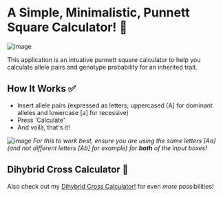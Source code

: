 # A Simple, Minimalistic, Punnett Square Calculator! 🧪
![image](https://user-images.githubusercontent.com/78314850/174681086-a01cf1f1-04b8-40e3-8c37-5eca216f7448.png)

This application is an intuative punnett square calculator to help you calculate allele pairs and genotype probability for an inherited trait.

## How It Works ✅
- Insert allele pairs (expressed as letters; uppercased [A] for dominant alleles and lowercase [a] for recessive)
- Press 'Calculate'
- And voilà, that's it!

![image](https://user-images.githubusercontent.com/78314850/174681808-a8901344-40f5-4bc4-93e2-fcb3ad25383f.png)
*For this to work best, ensure you are using the same letters [Aa] (and not different letters [Ab] for example) for **both** of the input boxes!*

## Dihybrid Cross Calculator 💜
Also check out my [Dihybrid Cross Calculator!](https://github.com/giorgiotoffoli/dihybrid-cross-calculator) for even *more* possibilities!
